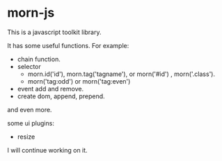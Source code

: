 morn-js
=======

This is a javascript toolkit library.

It has some useful functions. For example:

* chain function.
* selector 
  * morn.id('id'), morn.tag('tagname'), or morn('#id') , morn('.class').
  * morn('tag:odd') or morn('tag:even')
* event add and remove.
* create dom, append, prepend.

and even more.

some ui plugins:

* resize

I will continue working on it.
